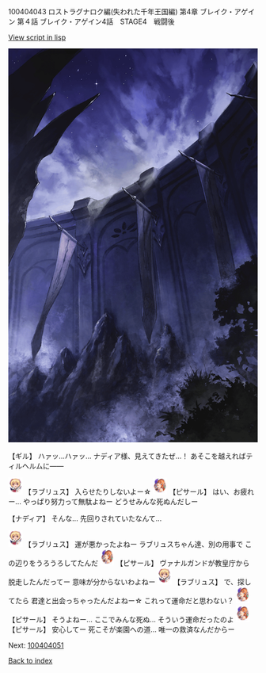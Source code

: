 100404043 ロストラグナロク編(失われた千年王国編) 第4章 ブレイク・アゲイン 第４話 ブレイク・アゲイン4話　STAGE4　戦闘後

[View script in lisp](../scripts/100404043.txt)

![101_south_wall.png](../images/backgrounds/101_south_wall.png)

【ギル】
ハァッ…ハァッ…
ナディア様、見えてきたぜ…！
あそこを越えればティルヘルムに――

<img src="../images/units/3200311.png" alt="3200311.png" height="34"/>
【ラブリュス】
入らせたりしないよー☆

<img src="../images/units/3302011.png" alt="3302011.png" height="34"/>
【ピサール】
はい、お疲れー…
やっぱり努力って無駄よねー
どうせみんな死ぬんだしー

【ナディア】
そんな…
先回りされていたなんて…

<img src="../images/units/3200311.png" alt="3200311.png" height="34"/>
【ラブリュス】
運が悪かったよねー
ラブリュスちゃん達、別の用事で
この辺りをうろうろしてたんだ

<img src="../images/units/3302011.png" alt="3302011.png" height="34"/>
【ピサール】
ヴァナルガンドが教皇庁から
脱走したんだってー
意味が分からないわよねー

<img src="../images/units/3200311.png" alt="3200311.png" height="34"/>
【ラブリュス】
で、探してたら
君達と出会っちゃったんだよねー☆
これって運命だと思わない？

<img src="../images/units/3302011.png" alt="3302011.png" height="34"/>
【ピサール】
そうよねー…
ここでみんな死ぬ…
そういう運命だったのよ

<img src="../images/units/3302011.png" alt="3302011.png" height="34"/>
【ピサール】
安心してー
死こそが楽園への道…
唯一の救済なんだからー

Next: [100404051](100404051.md)

[Back to index](index.md)
